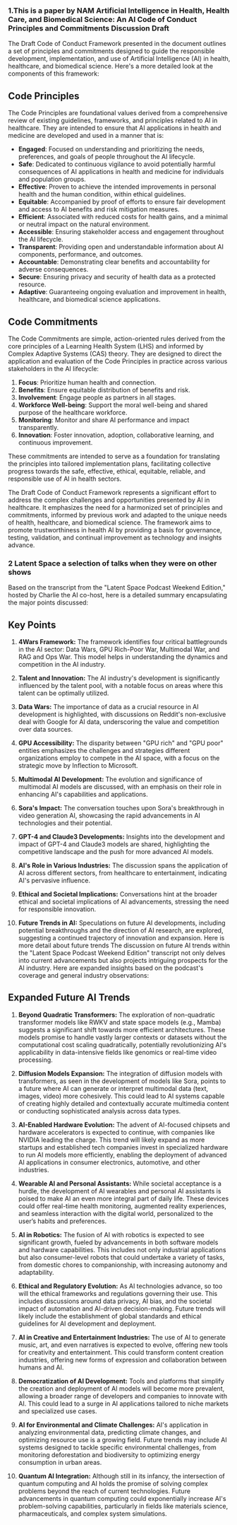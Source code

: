 ### 1.This is a paper by NAM Artificial Intelligence in Health, Health Care, and Biomedical Science: An AI Code of Conduct Principles and Commitments Discussion Draft
The Draft Code of Conduct Framework presented in the document outlines a set of principles and commitments designed to guide the responsible development, implementation, and use of Artificial Intelligence (AI) in health, healthcare, and biomedical science. Here's a more detailed look at the components of this framework:

## Code Principles
The Code Principles are foundational values derived from a comprehensive review of existing guidelines, frameworks, and principles related to AI in healthcare. They are intended to ensure that AI applications in health and medicine are developed and used in a manner that is:

- **Engaged**: Focused on understanding and prioritizing the needs, preferences, and goals of people throughout the AI lifecycle.
- **Safe**: Dedicated to continuous vigilance to avoid potentially harmful consequences of AI applications in health and medicine for individuals and population groups.
- **Effective**: Proven to achieve the intended improvements in personal health and the human condition, within ethical guidelines.
- **Equitable**: Accompanied by proof of efforts to ensure fair development and access to AI benefits and risk mitigation measures.
- **Efficient**: Associated with reduced costs for health gains, and a minimal or neutral impact on the natural environment.
- **Accessible**: Ensuring stakeholder access and engagement throughout the AI lifecycle.
- **Transparent**: Providing open and understandable information about AI components, performance, and outcomes.
- **Accountable**: Demonstrating clear benefits and accountability for adverse consequences.
- **Secure**: Ensuring privacy and security of health data as a protected resource.
- **Adaptive**: Guaranteeing ongoing evaluation and improvement in health, healthcare, and biomedical science applications.

## Code Commitments
The Code Commitments are simple, action-oriented rules derived from the core principles of a Learning Health System (LHS) and informed by Complex Adaptive Systems (CAS) theory. They are designed to direct the application and evaluation of the Code Principles in practice across various stakeholders in the AI lifecycle:

1. **Focus**: Prioritize human health and connection.
2. **Benefits**: Ensure equitable distribution of benefits and risk.
3. **Involvement**: Engage people as partners in all stages.
4. **Workforce Well-being**: Support the moral well-being and shared purpose of the healthcare workforce.
5. **Monitoring**: Monitor and share AI performance and impact transparently.
6. **Innovation**: Foster innovation, adoption, collaborative learning, and continuous improvement.

These commitments are intended to serve as a foundation for translating the principles into tailored implementation plans, facilitating collective progress towards the safe, effective, ethical, equitable, reliable, and responsible use of AI in health sectors.

The Draft Code of Conduct Framework represents a significant effort to address the complex challenges and opportunities presented by AI in healthcare. It emphasizes the need for a harmonized set of principles and commitments, informed by previous work and adapted to the unique needs of health, healthcare, and biomedical science. The framework aims to promote trustworthiness in health AI by providing a basis for governance, testing, validation, and continual improvement as technology and insights advance.

### 2 Latent Space a selection of talks when they were on other shows
Based on the transcript from the "Latent Space Podcast Weekend Edition," hosted by Charlie the AI co-host, here is a detailed summary encapsulating the major points discussed:

## Key Points

1. **4Wars Framework:** The framework identifies four critical battlegrounds in the AI sector: Data Wars, GPU Rich-Poor War, Multimodal War, and RAG and Ops War. This model helps in understanding the dynamics and competition in the AI industry.
   
2. **Talent and Innovation:** The AI industry's development is significantly influenced by the talent pool, with a notable focus on areas where this talent can be optimally utilized.

3. **Data Wars:** The importance of data as a crucial resource in AI development is highlighted, with discussions on Reddit's non-exclusive deal with Google for AI data, underscoring the value and competition over data sources.

4. **GPU Accessibility:** The disparity between "GPU rich" and "GPU poor" entities emphasizes the challenges and strategies different organizations employ to compete in the AI space, with a focus on the strategic move by Inflection to Microsoft.

5. **Multimodal AI Development:** The evolution and significance of multimodal AI models are discussed, with an emphasis on their role in enhancing AI's capabilities and applications.

6. **Sora's Impact:** The conversation touches upon Sora's breakthrough in video generation AI, showcasing the rapid advancements in AI technologies and their potential.

7. **GPT-4 and Claude3 Developments:** Insights into the development and impact of GPT-4 and Claude3 models are shared, highlighting the competitive landscape and the push for more advanced AI models.

8. **AI's Role in Various Industries:** The discussion spans the application of AI across different sectors, from healthcare to entertainment, indicating AI's pervasive influence.

9. **Ethical and Societal Implications:** Conversations hint at the broader ethical and societal implications of AI advancements, stressing the need for responsible innovation.

10. **Future Trends in AI:** Speculations on future AI developments, including potential breakthroughs and the direction of AI research, are explored, suggesting a continued trajectory of innovation and expansion.
Here is more detail about future trends
The discussion on future AI trends within the "Latent Space Podcast Weekend Edition" transcript not only delves into current advancements but also projects intriguing prospects for the AI industry. Here are expanded insights based on the podcast's coverage and general industry observations:

## Expanded Future AI Trends

1. **Beyond Quadratic Transformers:** The exploration of non-quadratic transformer models like RWKV and state space models (e.g., Mamba) suggests a significant shift towards more efficient architectures. These models promise to handle vastly larger contexts or datasets without the computational cost scaling quadratically, potentially revolutionizing AI's applicability in data-intensive fields like genomics or real-time video processing.

2. **Diffusion Models Expansion:** The integration of diffusion models with transformers, as seen in the development of models like Sora, points to a future where AI can generate or interpret multimodal data (text, images, video) more cohesively. This could lead to AI systems capable of creating highly detailed and contextually accurate multimedia content or conducting sophisticated analysis across data types.

3. **AI-Enabled Hardware Evolution:** The advent of AI-focused chipsets and hardware accelerators is expected to continue, with companies like NVIDIA leading the charge. This trend will likely expand as more startups and established tech companies invest in specialized hardware to run AI models more efficiently, enabling the deployment of advanced AI applications in consumer electronics, automotive, and other industries.

4. **Wearable AI and Personal Assistants:** While societal acceptance is a hurdle, the development of AI wearables and personal AI assistants is poised to make AI an even more integral part of daily life. These devices could offer real-time health monitoring, augmented reality experiences, and seamless interaction with the digital world, personalized to the user’s habits and preferences.

5. **AI in Robotics:** The fusion of AI with robotics is expected to see significant growth, fueled by advancements in both software models and hardware capabilities. This includes not only industrial applications but also consumer-level robots that could undertake a variety of tasks, from domestic chores to companionship, with increasing autonomy and adaptability.

6. **Ethical and Regulatory Evolution:** As AI technologies advance, so too will the ethical frameworks and regulations governing their use. This includes discussions around data privacy, AI bias, and the societal impact of automation and AI-driven decision-making. Future trends will likely include the establishment of global standards and ethical guidelines for AI development and deployment.

7. **AI in Creative and Entertainment Industries:** The use of AI to generate music, art, and even narratives is expected to evolve, offering new tools for creativity and entertainment. This could transform content creation industries, offering new forms of expression and collaboration between humans and AI.

8. **Democratization of AI Development:** Tools and platforms that simplify the creation and deployment of AI models will become more prevalent, allowing a broader range of developers and companies to innovate with AI. This could lead to a surge in AI applications tailored to niche markets and specialized use cases.

9. **AI for Environmental and Climate Challenges:** AI's application in analyzing environmental data, predicting climate changes, and optimizing resource use is a growing field. Future trends may include AI systems designed to tackle specific environmental challenges, from monitoring deforestation and biodiversity to optimizing energy consumption in urban areas.

10. **Quantum AI Integration:** Although still in its infancy, the intersection of quantum computing and AI holds the promise of solving complex problems beyond the reach of current technologies. Future advancements in quantum computing could exponentially increase AI's problem-solving capabilities, particularly in fields like materials science, pharmaceuticals, and complex system simulations.


